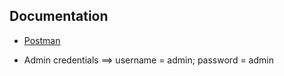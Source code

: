 Documentation
---
- [Postman](https://documenter.getpostman.com/view/15091182/UzXKXKFn)

- Admin credentials ==> username = admin; password = admin
